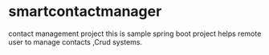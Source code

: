 # smartcontactmanager
contact management project 
this is sample spring boot project helps remote user to manage contacts ,Crud systems.
